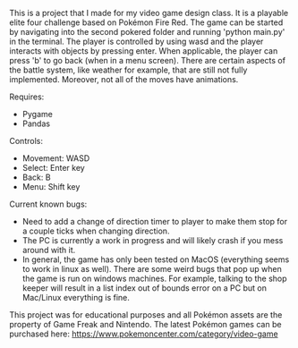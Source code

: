 This is a project that I made for my video game design class. It is a playable elite four challenge based on Pokémon Fire Red.
The game can be started by navigating into the second pokered folder and running 'python main.py' in the terminal.
The player is controlled by using wasd and the player interacts with objects by pressing enter. When applicable, the player can press 'b' to go back (when in a menu screen). There are certain aspects of the battle system, like weather for example, that are still not fully implemented. Moreover, not all of the moves have animations. 

Requires:
   - Pygame
   - Pandas

Controls:
   - Movement: WASD
   - Select: Enter key
   - Back: B
   - Menu: Shift key

Current known bugs:
   - Need to add a change of direction timer to player to make them stop for a couple ticks when changing direction. 
   - The PC is currently a work in progress and will likely crash if you mess around with it.
   - In general, the game has only been tested on MacOS (everything seems to work in linux as well). There are some weird bugs that pop up when the game is run on windows machines. For example, talking to the shop keeper will result in a list index out of bounds error on a PC but on Mac/Linux everything is fine. 


This project was for educational purposes and all Pokémon assets are the property of Game Freak and Nintendo. The latest Pokémon games can be purchased here: https://www.pokemoncenter.com/category/video-game

